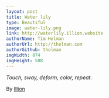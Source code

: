```yaml
---
layout: post
title: Water lily
type: Beautiful
image: water-lily.png
link: http://waterlily.illion.website
authorName: Tim Holman
authorUrl: http://tholman.com
authorGithub: tholman
imgWidth: 874
imgHeight: 508
---
```


_Touch, sway, deform, color, repeat._

By [Illion](http://illion.website)
